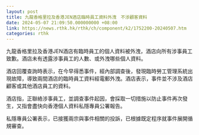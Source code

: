 ```yaml
---
layout: post
title: 九龍香格里拉及香港JEN酒店臨時員工資料外洩　不涉顧客資料
date: 2024-05-07 21:09:50.000000000 +08:00
link: https://news.rthk.hk/rthk/ch/component/k2/1752200-20240507.htm
categories: rthk
---
```


九龍香格里拉及香港JEN酒店有臨時員工的個人資料被外洩，酒店向所有涉事員工致歉。酒店未有透露涉事員工的人數、或外洩哪些個人資料。

酒店回覆查詢時表示，在今早得悉事件，經內部調查後，發現臨時勞工管理系統出現故障，導致兩間酒店的臨時員工資料經電郵外洩。酒店表示，事件並不涉及酒店顧客或其他酒店員工的資料。 

酒店指，正聯絡涉事員工，並調查事件起因，會採取一切措施以防止事件再次發生，又指會盡快向香港個人資料私隱專員公署報告。 

私隱專員公署表示，已接獲兩宗與事件相關的投訴，已根據既定程序就事件展開循規審查。
